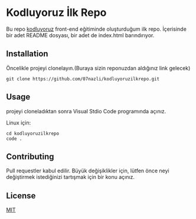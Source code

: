 # Kodluyoruz İlk Repo
Bu repo [kodluyoruz]() front-end eğitiminde oluşturduğum ilk repo. İçerisinde bir adet README dosyası, bir adet de index.html barındırıyor.

## Installation
Öncelikle projeyi clonelayın.(Buraya sizin reponuzdan aldığınız link gelecek)

```
git clone https://github.com/07nazli/kodluyoruzilkrepo.git

```

## Usage

projeyi cloneladıktan sonra Visual Stdio Code programında açınız.

Linux için:
```
cd kodluyoruzilkrepo
code .
```


## Contributing
Pull requestler kabul edilir. Büyük değişiklikler için, lütfen önce neyi değiştirmek istediğinizi tartışmak için bir konu açınız.

## License
[MIT]()
